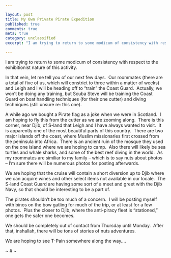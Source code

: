 ```yaml
---

layout: post
title: My Own Private Pirate Expedition
published: true
comments: true
meta: true
category: unclassified
excerpt: "I am trying to return to some modicum of consistency with respect to the exhibitionist nature of this activity."

---
```


I am trying to return to some modicum of consistency with respect to the exhibitionist nature of this activity.

In that vein, let me tell you of our next few days.  Our roommates (there are a total of five of us, which will constrict to three within a matter of weeks) and Leigh and I will be heading off to “train” the Coast Guard.  Actually, we won’t be doing any training, but Scuba Steve will be training the Coast Guard on boat handling techniques (for their one cutter) and diving techniques (still unsure re: this one).  

A while ago we bought a Pirate flag as a joke when we were in Scotland.  I am hoping to fly this from the cutter as we are zooming along.  There is this corner, near Djib, of S-land that Leigh and I have always wanted to visit.  It is apparently one of the most beautiful parts of this country.  There are two major islands off the coast, where Muslim missionaries first crossed from the peninsula into Africa.  There is an ancient ruin of the mosque they used on the one island where we are hoping to camp.  Also there will likely be sea turtles and whale sharks, and some of the best reef diving in the world.  As my roommates are similiar to my family – which is to say nuts about photos – I’m sure there will be numerous photos for posting afterwards.  

We are hoping that the cruise will contain a short diversion up to Djib where we can acquire wines and other select items not available in our locale.  The S-land Coast Guard are having some sort of a meet and greet with the Djib Navy, so that should be interesting to be a part of.  

The pirates shouldn’t be too much of a concern.  I will be posting myself with binos on the bow gatling for much of the trip, or at least for a few photos.  Plus the closer to Djib, where the anti-piracy fleet is “stationed,” one gets the safer one becomes.  

We should be completely out of contact from Thursday until Monday.  After that, inshallah, there will be tons of stories of nuts adventures.

We are hoping to see T-Pain somewhere along the way…. 

~ # ~